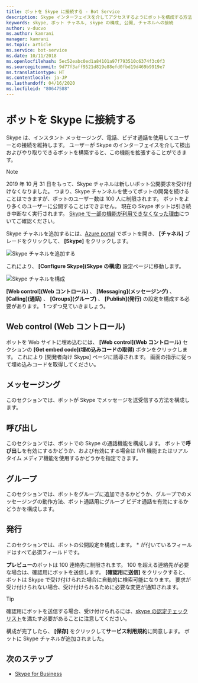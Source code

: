 ```yaml
---
title: ボットを Skype に接続する - Bot Service
description: Skype インターフェイスを介してアクセスするようにボットを構成する方法について説明します。
keywords: skype, ボット チャネル, skype の構成, 公開, チャネルへの接続
author: v-ducvo
ms.author: kamrani
manager: kamrani
ms.topic: article
ms.service: bot-service
ms.date: 10/11/2018
ms.openlocfilehash: 5ec52eabc0ed1a84101a97f793510c6374f3c0f3
ms.sourcegitcommit: 9d77f3aff9521d819e88efd0fbd19d469b9919e7
ms.translationtype: HT
ms.contentlocale: ja-JP
ms.lasthandoff: 04/16/2020
ms.locfileid: "80647588"
---
```

# <a name="connect-a-bot-to-skype"></a>ボットを Skype に接続する

Skype は、インスタント メッセージング、電話、ビデオ通話を使用してユーザーとの接続を維持します。 ユーザーが Skype のインターフェイスを介して検出およびやり取りできるボットを構築すると、この機能を拡張することができます。

>[!NOTE]
> 2019 年 10 月 31 日をもって、Skype チャネルは新しいボット公開要求を受け付けなくなりました。 つまり、Skype チャンネルを使ってボットの開発を続けることはできますが、ボットのユーザー数は 100 人に制限されます。 ボットをより多くのユーザーに公開することはできません。 現在の Skype ボットは引き続き中断なく実行されます。 [Skype で一部の機能が利用できなくなった理由](https://support.skype.com/faq/fa12091/why-are-some-features-not-available-in-skype-anymore)についてご確認ください。

Skype チャネルを追加するには、[Azure portal](https://portal.azure.com/) でボットを開き、 **[チャネル]** ブレードをクリックして、 **[Skype]** をクリックします。

![Skype チャネルを追加する](~/media/channels/skype-addchannel.png)

これにより、 **[Configure Skype]\(Skype の構成\)** 設定ページに移動します。

![Skype チャネルを構成](~/media/channels/skype_configure.png)

**[Web control]\(Web コントロール\)** 、 **[Messaging]\(メッセージング\)** 、 **[Calling]\(通話\)** 、 **[Groups]\(グループ\)** 、 **[Publish]\(発行\)** の設定を構成する必要があります。 1 つずつ見ていきましょう。

## <a name="web-control"></a>Web control (Web コントロール)

ボットを Web サイトに埋め込むには、 **[Web control]\(Web コントロール\)** セクションの **[Get embed code]\(埋め込みコードの取得\)** ボタンをクリックします。 これにより [開発者向け Skype] ページに誘導されます。 画面の指示に従って埋め込みコードを取得してください。

## <a name="messaging"></a>メッセージング

このセクションでは、ボットが Skype でメッセージを送受信する方法を構成します。

## <a name="calling"></a>呼び出し

このセクションでは、ボットでの Skype の通話機能を構成します。 ボットで**呼び出し**を有効にするかどうか、および有効にする場合は IVR 機能またはリアルタイム メディア機能を使用するかどうかを指定できます。

## <a name="groups"></a>グループ

このセクションでは、ボットをグループに追加できるかどうか、グループでのメッセージングの動作方法、ボット通話用にグループ ビデオ通話を有効にするかどうかを構成します。

## <a name="publish"></a>発行

このセクションでは、ボットの公開設定を構成します。 \* が付いているフィールドはすべて必須フィールドです。

**プレビュー**のボットは 100 連絡先に制限されます。 100 を超える連絡先が必要な場合は、確認用にボットを送信します。 **[確認用に送信]** をクリックすると、ボットは Skype で受け付けられた場合に自動的に検索可能になります。 要求が受け付けられない場合、受け付けられるために必要な変更が通知されます。

> [!TIP]
> 確認用にボットを送信する場合、受け付けられるには、[skype の認定チェックリスト](https://github.com/Microsoft/skype-dev-bots/blob/master/certification/CHECKLIST.md)を満たす必要があることに注意してください。

構成が完了したら、 **[保存]** をクリックして**サービス利用規約**に同意します。 ボットに Skype チャネルが追加されました。

## <a name="next-steps"></a>次のステップ

* [Skype for Business](bot-service-channel-connect-skypeforbusiness.md)
